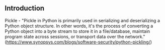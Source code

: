 ## Introduction

Pickle - "Pickle in Python is primarily used in serializing and deserializing a Python object structure. In other words, it's the process of converting a Python object into a byte stream to store it in a file/database, maintain program state across sessions, or transport data over the network."  (https://www.synopsys.com/blogs/software-security/python-pickling/)
